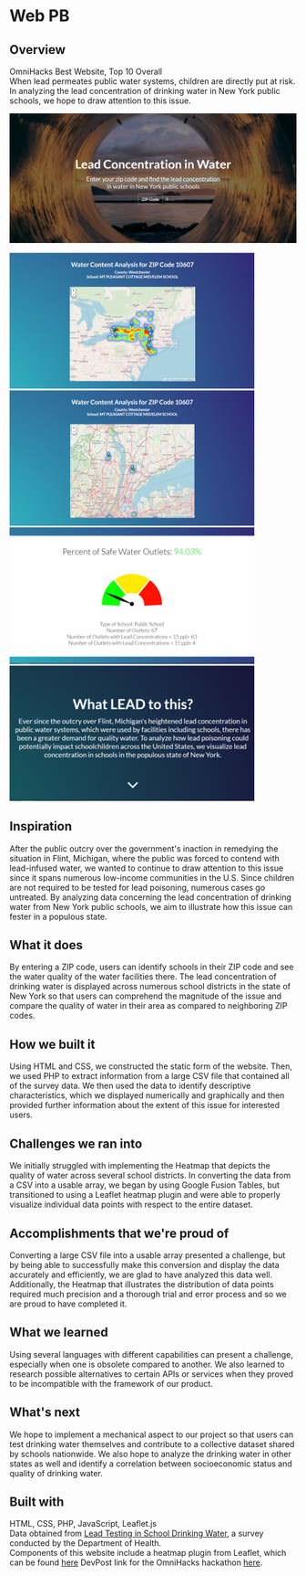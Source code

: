 # Web PB
## Overview
OmniHacks Best Website, Top 10 Overall<br>
When lead permeates public water systems, children are directly put at risk. In analyzing the lead concentration of drinking water in New York public schools, we hope to draw attention to this issue.

<img src="images/webpb1.png">

<img src="images/webpb2.png" width="430"> <img src="images/webpb3.png" width="430">
<img src="images/webpb4.png" width="430"> <img src="images/webpb5.png" width="430">

## Inspiration
After the public outcry over the government's inaction in remedying the situation in Flint, Michigan, where the public was forced to contend with lead-infused water, we wanted to continue to draw attention to this issue since it spans numerous low-income communities in the U.S. Since children are not required to be tested for lead poisoning, numerous cases go untreated. By analyzing data concerning the lead concentration of drinking water from New York public schools, we aim to illustrate how this issue can fester in a populous state.

## What it does
By entering a ZIP code, users can identify schools in their ZIP code and see the water quality of the water facilities there. The lead concentration of drinking water is displayed across numerous school districts in the state of New York so that users can comprehend the magnitude of the issue and compare the quality of water in their area as compared to neighboring ZIP codes.

## How we built it
Using HTML and CSS, we constructed the static form of the website. Then, we used PHP to extract information from a large CSV file that contained all of the survey data. We then used the data to identify descriptive characteristics, which we displayed numerically and graphically and then provided further information about the extent of this issue for interested users.

## Challenges we ran into
We initially struggled with implementing the Heatmap that depicts the quality of water across several school districts. In converting the data from a CSV into a usable array, we began by using Google Fusion Tables, but transitioned to using a Leaflet heatmap plugin and were able to properly visualize individual data points with respect to the entire dataset.

## Accomplishments that we're proud of
Converting a large CSV file into a usable array presented a challenge, but by being able to successfully make this conversion and display the data accurately and efficiently, we are glad to have analyzed this data well. Additionally, the Heatmap that illustrates the distribution of data points required much precision and a thorough trial and error process and so we are proud to have completed it.

## What we learned
Using several languages with different capabilities can present a challenge, especially when one is obsolete compared to another. We also learned to research possible alternatives to certain APIs or services when they proved to be incompatible with the framework of our product.

## What's next
We hope to implement a mechanical aspect to our project so that users can test drinking water themselves and contribute to a collective dataset shared by schools nationwide. We also hope to analyze the drinking water in other states as well and identify a correlation between socioeconomic status and quality of drinking water.

## Built with
HTML, CSS, PHP, JavaScript, Leaflet.js<br>
Data obtained from <a href="https://healthdata.gov/dataset/lead-testing-school-drinking-water-sampling-and-results-most-recently-reported-beginning">Lead Testing in School Drinking Water</a>, a survey conducted by the Department of Health.<br>
Components of this website include a heatmap plugin from Leaflet, which can be found <a href="https://github.com/Leaflet/Leaflet.heat">here</a>
DevPost link for the OmniHacks hackathon <a href= "https://devpost.com/software/analyzing-lead-concentration-in-school-drinking-water?ref_content=contribution-prompt&ref_feature=engagement&ref_medium=email&utm_campaign=contribution-prompt&utm_content=contribution_reminder&utm_medium=email&utm_source=transactional#app-team">here</a>.



